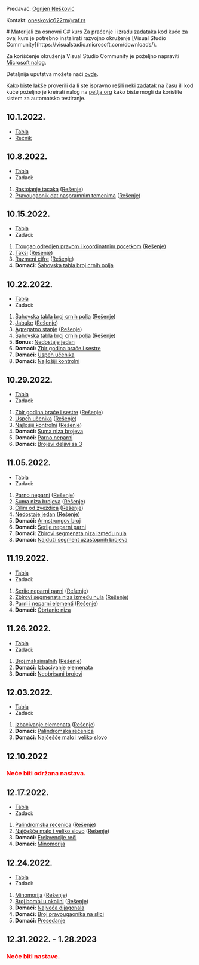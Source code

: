 <p>Predavač: <a href="https://alas.matf.bg.ac.rs/~mi22009">Ognjen Nešković</a></p>
<p>Kontakt: <a href="mailto:oneskovic622rn@raf.rs">oneskovic622rn@raf.rs</a></p>
# Materijali za osnovni C# kurs
Za praćenje i izradu zadataka kod kuće za ovaj kurs je potrebno instalirati razvojno okruženje [Visual Studio Community](https://visualstudio.microsoft.com/downloads/).

Za korišćenje okruženja Visual Studio Community je poželjno napraviti [Microsoft nalog](https://login.live.com/).

Detaljnija uputstva možete naći [ovde](https://petlja.org/biblioteka/r/lekcije/prirucnik-csharp/instalacija-razvojnog-okruzenja).

Kako biste lakše proverili da li ste ispravno rešili neki zadatak na času ili kod kuće poželjno je kreirati nalog na [petlja.org](https://petlja.org/) kako biste mogli da koristite sistem za automatsko testiranje. 


## 10.1.2022.
  * [Tabla](https://github.com/oneskovic/kurs_2022/blob/gh-pages/table/10.1.2022.pdf)
  * [Rečnik](https://recnik-lns.web.app/)


## 10.8.2022.
  * [Tabla](https://github.com/oneskovic/kurs_2022/blob/gh-pages/table/10.8.2022.pdf)
  * Zadaci:
  1. [Rastojanje tacaka](https://petlja.org/biblioteka/r/Zbirka/rastojanje_tacaka) ([Rešenje](https://github.com/oneskovic/kurs_2022/blob/gh-pages/kodovi/10.8.2022/rastojanje_tacaka.cs))
  2. [Pravougaonik dat naspramnim temenima](https://petlja.org/biblioteka/r/Zbirka/pravougaonik_dat_naspramnim_temenima) ([Rešenje](https://github.com/oneskovic/kurs_2022/blob/gh-pages/kodovi/10.8.2022/pravougaonik_dat_naspramnim_temenima.cs))


## 10.15.2022.
  * [Tabla](https://github.com/oneskovic/kurs_2022/blob/gh-pages/table/10.15.2022.pdf)
  * Zadaci:
  1. [Trougao odredjen pravom i koordinatnim pocetkom](https://petlja.org/biblioteka/r/Zbirka/trougao_odredjen_pravom_i_koordinatnim_pocetkom) ([Rešenje](https://github.com/oneskovic/kurs_2022/blob/gh-pages/kodovi/10.15.2022/trougao_odredjen_pravom_i_koordinatnim_pocetkom.cs))
  2. [Taksi](https://petlja.org/biblioteka/r/Zbirka/taksi) ([Rešenje](https://github.com/oneskovic/kurs_2022/blob/gh-pages/kodovi/10.15.2022/taksi.cs))
  3. [Razmeni cifre](https://petlja.org/biblioteka/r/Zbirka/razmeni_cifre) ([Rešenje](https://github.com/oneskovic/kurs_2022/blob/gh-pages/kodovi/10.15.2022/razmeni_cifre.cs))
  4. **Domaći:** [Šahovska tabla broj crnih polja](https://petlja.org/biblioteka/r/Zbirka/sahovska_tabla_broj_crnih_polja)


## 10.22.2022.
  * [Tabla](https://github.com/oneskovic/kurs_2022/blob/gh-pages/table/10.22.2022.pdf)
  * Zadaci:
  1. [Šahovska tabla broj crnih polja](https://petlja.org/biblioteka/r/Zbirka/sahovska_tabla_broj_crnih_polja) ([Rešenje](https://github.com/oneskovic/kurs_2022/blob/gh-pages/kodovi/10.22.2022/sahovska_tabla_broj_crnih_polja.cs))
  2. [Jabuke](https://petlja.org/biblioteka/r/Zbirka/jabuke) ([Rešenje](https://github.com/oneskovic/kurs_2022/blob/gh-pages/kodovi/10.22.2022/jabuke.cs))
  3. [Agregatno stanje](https://petlja.org/biblioteka/r/Zbirka/agregatno_stanje) ([Rešenje](https://github.com/oneskovic/kurs_2022/blob/gh-pages/kodovi/10.22.2022/agregatno_stanje.cs))
  4. [Šahovska tabla broj crnih polja](https://petlja.org/biblioteka/r/Zbirka/sahovska_tabla_broj_crnih_polja) ([Rešenje](https://github.com/oneskovic/kurs_2022/blob/gh-pages/kodovi/10.22.2022/sahovska_tabla_broj_crnih_polja.cs))
  6. **Bonus:** [Nedostaje jedan](https://oneskovic.github.io/kurs_2022/zadaci/nedostaje_jedan)
  5. **Domaći:** [Zbir godina braće i sestre](https://petlja.org/biblioteka/r/Zbirka/zbir_godina_brace_i_sestre)
  6. **Domaći:** [Uspeh učenika](https://petlja.org/biblioteka/r/Zbirka/uspeh_ucenika)
  7. **Domaći:** [Najlošiji kontrolni](https://petlja.org/biblioteka/r/Zbirka/najlosiji_kontrolni)


## 10.29.2022.
  * [Tabla](https://github.com/oneskovic/kurs_2022/blob/gh-pages/table/10.29.2022.pdf)
  * Zadaci:
  1. [Zbir godina braće i sestre](https://petlja.org/biblioteka/r/Zbirka/zbir_godina_brace_i_sestre) ([Rešenje](https://github.com/oneskovic/kurs_2022/blob/gh-pages/kodovi/10.29.2022/zbir_godina_brace_i_sestre.cs))
  2. [Uspeh učenika](https://petlja.org/biblioteka/r/Zbirka/uspeh_ucenika) ([Rešenje](https://github.com/oneskovic/kurs_2022/blob/gh-pages/kodovi/10.29.2022/uspeh_ucenika.cs))
  3. [Najlošiji kontrolni](https://petlja.org/biblioteka/r/Zbirka/najlosiji_kontrolni) ([Rešenje](https://github.com/oneskovic/kurs_2022/blob/gh-pages/kodovi/10.29.2022/najlosiji_kontrolni.cs))
  4. **Domaći:** [Suma niza brojeva](https://petlja.org/biblioteka/r/Zbirka/suma_geometrijskog_niza)
  5. **Domaći:** [Parno neparni](https://petlja.org/biblioteka/r/Zbirka/parno_neparni)
  6. **Domaći:** [Brojevi deljivi sa 3](https://petlja.org/biblioteka/r/Zbirka/brojevi_deljivi_sa_3)


## 11.05.2022.
  * [Tabla](https://github.com/oneskovic/kurs_2022/blob/gh-pages/table/11.05.2022.pdf)
  * Zadaci:
  1. [Parno neparni](https://petlja.org/biblioteka/r/Zbirka/parno_neparni) ([Rešenje](https://github.com/oneskovic/kurs_2022/blob/gh-pages/kodovi/11.05.2022/parno_neparni.cs))
  2. [Suma niza brojeva](https://petlja.org/biblioteka/r/Zbirka/suma_geometrijskog_niza) ([Rešenje](https://github.com/oneskovic/kurs_2022/blob/gh-pages/kodovi/11.05.2022/suma_geometrijskog_niza.cs))
  3. [Ćilim od zvezdica](https://petlja.org/biblioteka/r/Zbirka/cilim_od_zvezdica) ([Rešenje](https://github.com/oneskovic/kurs_2022/blob/gh-pages/kodovi/11.05.2022/cilim_od_zvezdica.cs))
  4. [Nedostaje jedan](https://oneskovic.github.io/kurs_2022/zadaci/nedostaje_jedan) ([Rešenje](https://github.com/oneskovic/kurs_2022/blob/gh-pages/kodovi/11.05.2022/nedostaje_jedan.cs))
  5. **Domaći:** [Armstrongov broj](https://petlja.org/biblioteka/r/Zbirka/armstrongovi_brojevi)
  6. **Domaći:** [Serije neparni parni](https://petlja.org/biblioteka/r/Zbirka/serije_neparni_parni)
  7. **Domaći:** [Zbirovi segmenata niza između nula](https://petlja.org/biblioteka/r/Zbirka/suma_segmenata_izmedju_nula)
  8. **Domaći:** [Najduži segment uzastopnih brojeva](https://petlja.org/biblioteka/r/Zbirka/najduzi_segment_uzastopnih_brojeva)


## 11.19.2022.
  * [Tabla](https://github.com/oneskovic/kurs_2022/blob/gh-pages/table/11.19.2022.pdf)
  * Zadaci:
  1. [Serije neparni parni](https://petlja.org/biblioteka/r/Zbirka/serije_neparni_parni) ([Rešenje](https://github.com/oneskovic/kurs_2022/blob/gh-pages/kodovi/11.19.2022/serije_neparni_parni.cs))
  2. [Zbirovi segmenata niza između nula](https://petlja.org/biblioteka/r/Zbirka/suma_segmenata_izmedju_nula) ([Rešenje](https://github.com/oneskovic/kurs_2022/blob/gh-pages/kodovi/11.19.2022/suma_segmenata_izmedju_nula.cs))
  3. [Parni i neparni elementi](https://petlja.org/biblioteka/r/Zbirka/parni_i_neparni_elementi) ([Rešenje](https://github.com/oneskovic/kurs_2022/blob/gh-pages/kodovi/11.19.2022/parni_i_neparni_elementi.cs))
  4. **Domaći:** [Obrtanje niza](https://petlja.org/biblioteka/r/Zbirka/obrtanje_niza)


## 11.26.2022.
  * [Tabla](https://github.com/oneskovic/kurs_2022/blob/gh-pages/table/11.26.2022.pdf)
  * Zadaci:
  1. [Broj maksimalnih](https://petlja.org/biblioteka/r/Zbirka/broj_maksimalnih1) ([Rešenje](https://github.com/oneskovic/kurs_2022/blob/gh-pages/kodovi/11.26.2022/broj_maksimalnih1.cs))
  2. **Domaći:** [Izbacivanje elemenata](https://petlja.org/biblioteka/r/Zbirka/izbacivanje_elemenata)
  3. **Domaći:** [Neobrisani brojevi](https://petlja.org/biblioteka/r/Zbirka/neobrisani_brojevi)


## 12.03.2022.
  * [Tabla](https://github.com/oneskovic/kurs_2022/blob/gh-pages/table/12.03.2022.pdf)
  * Zadaci:
  1. [Izbacivanje elemenata](https://petlja.org/biblioteka/r/Zbirka/izbacivanje_elemenata) ([Rešenje](https://github.com/oneskovic/kurs_2022/blob/gh-pages/kodovi/12.03.2022/izbacivanje_elemenata.cs))
  2. **Domaći:** [Palindromska rečenica](https://petlja.org/biblioteka/r/Zbirka/recenica_palindrom)
  3. **Domaći:** [Najčešće malo i veliko slovo](https://petlja.org/biblioteka/r/Zbirka/najcesce_malo_i_veliko_slovo)

## 12.10.2022
  <h3 style="color:red">Neće biti održana nastava.</h3>

## 12.17.2022.
  * [Tabla](https://github.com/oneskovic/kurs_2022/blob/gh-pages/table/12.17.2022.pdf)
  * Zadaci:
  1. [Palindromska rečenica](https://petlja.org/biblioteka/r/Zbirka/recenica_palindrom) ([Rešenje](https://github.com/oneskovic/kurs_2022/blob/gh-pages/kodovi/12.17.2022/recenica_palindrom.cs))
  2. [Najčešće malo i veliko slovo](https://petlja.org/biblioteka/r/Zbirka/najcesce_malo_i_veliko_slovo) ([Rešenje](https://github.com/oneskovic/kurs_2022/blob/gh-pages/kodovi/12.17.2022/najcesce_malo_i_veliko_slovo.cs))
  3. **Domaći:** [Frekvencije reči](https://petlja.org/biblioteka/r/Zbirka/frekvencije_reci)
  4. **Domaći:** [Minomorija](https://petlja.org/biblioteka/r/Zbirka/minomorija)


## 12.24.2022.
  * [Tabla](https://github.com/oneskovic/kurs_2022/blob/gh-pages/table/12.24.2022.pdf)
  * Zadaci:
  1. [Minomorija](https://petlja.org/biblioteka/r/Zbirka/minomorija) ([Rešenje](https://github.com/oneskovic/kurs_2022/blob/gh-pages/kodovi/12.24.2022/minomorija.cs))
  2. [Broj bombi u okolini](https://petlja.org/biblioteka/r/Zbirka/broj_bombi_u_okolini) ([Rešenje](https://github.com/oneskovic/kurs_2022/blob/gh-pages/kodovi/12.24.2022/broj_bombi_u_okolini.cs))
  3. **Domaći:** [Najveća dijagonala](https://petlja.org/biblioteka/r/Zbirka/najveca_dijagonala)
  4. **Domaći:** [Broj pravougaonika na slici](https://petlja.org/biblioteka/r/Zbirka/broj_pravougaonika_na_slici)
  5. **Domaći:** [Presedanje](https://petlja.org/biblioteka/r/Zbirka/presedanje)

## 12.31.2022. - 1.28.2023
  <h3 style="color:red">Neće biti nastave.</h3>

